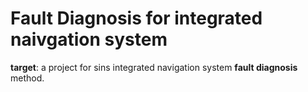 # Fault Diagnosis for integrated naivgation system
**target**: a project for sins integrated navigation system **fault diagnosis** method.
